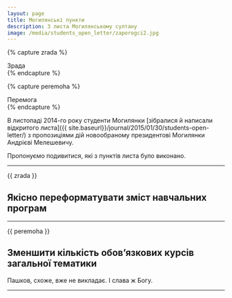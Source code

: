 ```yaml
---
layout: page
title: Могилянські пункти
description: З листа Могилянському султану
image: /media/students_open_letter/zaporogci2.jpg
---
```



{% capture zrada %}
<div class="category zrada"><i class="fa fa-ban"></i> Зрада</div>
{% endcapture %}

{% capture peremoha %}
<div class="category peremoha"><i class="fa fa-check"></i> Перемога</div>
{% endcapture %}



В листопаді 2014-го року студенти Могилянки [зібралися й написали відкритого листа]({{ site.baseurl}}/journal/2015/01/30/students-open-letter/) з пропозиціями дій новообраному президентові Могилянки Андрієві Мелешевичу.

Пропонуємо подивитися, які з пунктів листа було виконано.

---

{{ zrada }}

## Якісно переформатувати зміст навчальних програм

---

{{ peremoha }}

## Зменшити кількість обов’язкових курсів загальної тематики

Пашков, схоже, вже не викладає. І слава ж Богу.

---
